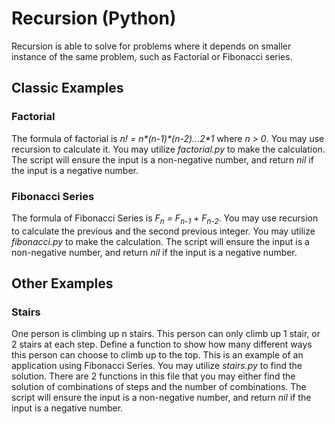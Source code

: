 # Recursion (Python)
Recursion is able to solve for problems where it depends on smaller instance of the same problem, such as Factorial or Fibonacci series.

## Classic Examples
### Factorial
The formula of factorial is <i>n! = n\*(n-1)\*(n-2)...2\*1</i> where <i>n > 0</i>. You may use recursion to calculate it. You may utilize <i>factorial.py</i> to make the calculation. The script will ensure the input is a non-negative number, and return <i>nil</i> if the input is a negative number.

### Fibonacci Series
The formula of Fibonacci Series is <i>F<sub>n</sub> = F<sub>n-1</sub> + F<sub>n-2</sub></i>. You may use recursion to calculate the previous and the second previous integer. You may utilize <i>fibonacci.py</i> to make the calculation. The script will ensure the input is a non-negative number, and return <i>nil</i> if the input is a negative number.

## Other Examples
### Stairs
One person is climbing up n stairs. This person can only climb up 1 stair, or 2 stairs at each step. Define a function to show how many different ways this person can choose to climb up to the top. This is an example of an application using Fibonacci Series. You may utilize <i>stairs.py</i> to find the solution. There are 2 functions in this file that you may either find the solution of combinations of steps and the number of combinations. The script will ensure the input is a non-negative number, and return <i>nil</i> if the input is a negative number.